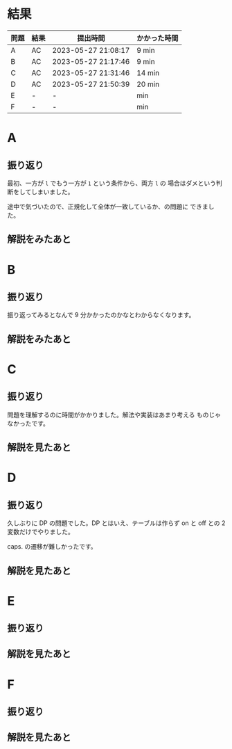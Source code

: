 # 結果

| 問題 | 結果 | 提出時間            | かかった時間 |
|------|------|---------------------|--------------|
| A    | AC   | 2023-05-27 21:08:17 | 9 min        |
| B    | AC   | 2023-05-27 21:17:46 | 9 min        |
| C    | AC   | 2023-05-27 21:31:46 | 14 min       |
| D    | AC   | 2023-05-27 21:50:39 | 20 min       |
| E    | -    | -                   |     min      |
| F    | -    | -                   |     min      |

# A

## 振り返り

最初、一方が `l` でもう一方が `1` という条件から、両方 `l` の
場合はダメという判断をしてしまいました。

途中で気づいたので、正規化して全体が一致しているか、の問題に
できました。

## 解説をみたあと

# B

## 振り返り

振り返ってみるとなんで 9 分かかったのかなとわからなくなります。

## 解説をみたあと

# C

## 振り返り

問題を理解するのに時間がかかりました。解法や実装はあまり考える
ものじゃなかったです。

## 解説を見たあと

# D

## 振り返り

久しぶりに DP の問題でした。DP とはいえ、テーブルは作らず
on と off との 2 変数だけでやりました。

caps. の遷移が難しかったです。

## 解説を見たあと

# E

## 振り返り

## 解説を見たあと

# F

## 振り返り

## 解説を見たあと

